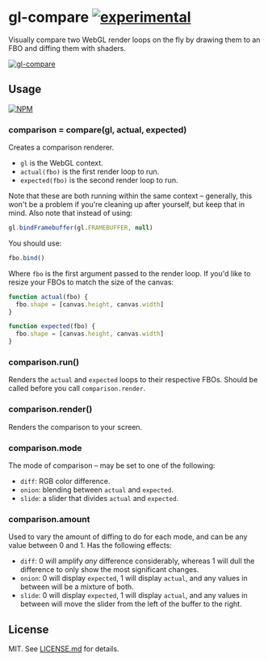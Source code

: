 # gl-compare [![experimental](http://badges.github.io/stability-badges/dist/experimental.svg)](http://github.com/badges/stability-badges)

Visually compare two WebGL render loops on the fly by drawing them to an FBO
and diffing them with shaders.

[![gl-compare](http://imgur.com/zVtYFax.jpg)](http://gl-modules.github.io/gl-compare)

## Usage

[![NPM](https://nodei.co/npm/gl-compare.png)](https://nodei.co/npm/gl-compare/)

### comparison = compare(gl, actual, expected)
Creates a comparison renderer.

* `gl` is the WebGL context.
* `actual(fbo)` is the first render loop to run.
* `expected(fbo)` is the second render loop to run.

Note that these are both running within the same context – generally, this won't
be a problem if you're cleaning up after yourself, but keep that in mind. Also
note that instead of using:

``` javascript
gl.bindFramebuffer(gl.FRAMEBUFFER, null)
```

You should use:

``` javascript
fbo.bind()
```

Where `fbo` is the first argument passed to the render loop. If you'd like to
resize your FBOs to match the size of the canvas:

``` javascript
function actual(fbo) {
  fbo.shape = [canvas.height, canvas.width]
}

function expected(fbo) {
  fbo.shape = [canvas.height, canvas.width]
}
```

### comparison.run()
Renders the `actual` and `expected` loops to their respective FBOs. Should be
called before you call `comparison.render`.

### comparison.render()
Renders the comparison to your screen.

### comparison.mode
The mode of comparison – may be set to one of the following:

* `diff`: RGB color difference.
* `onion`: blending between `actual` and `expected`.
* `slide`: a slider that divides `actual` and `expected`.

### comparison.amount
Used to vary the amount of diffing to do for each mode, and can be any value
between 0 and 1. Has the following effects:

* `diff`: 0 will amplify *any* difference considerably, whereas 1 will dull the
  difference to only show the most significant changes.
* `onion`: 0 will display `expected`, 1 will display `actual`, and any values
  in between will be a mixture of both.
* `slide`: 0 will display `expected`, 1 will display `actual`, and any values
  in between will move the slider from the left of the buffer to the right.

## License

MIT. See [LICENSE.md](http://github.com/gl-modules/gl-compare/blob/master/LICENSE.md) for details.
